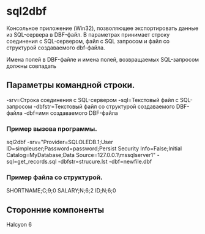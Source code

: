 sql2dbf
=======
Консольное приложение (Win32), позволяющее экспортировать данные из SQL-сервера в DBF-файл.
В параметрах принимает строку соединения с SQL-сервером, файл с SQL запросом и файл со структурой создаваемого dbf-файла.

Имена полей в DBF-файле и имена полей, возвращаемых SQL-запросом должны совпадать


## Параметры командной строки.
 -srv=Строка соединения с SQL-сервером
 -sql=Текстовый файл с SQL-запросом
 -dbfstr=Текстовый файл со структурой создаваемого DBF-файла
 -dbf=имя создаваемого DBF-файла

### Пример вызова программы.
 sql2dbf -srv="Provider=SQLOLEDB.1;User ID=simpleuser;Password=password;Persist Security Info=False;Initial Catalog=MyDatabase;Data Source=127.0.0.1\mssqlserver1" -sql=get_records.sql -dbfstr=strucure.lst -dbf=newfile.dbf

### Пример файла со структурой. 
SHORTNAME;C;9;0
SALARY;N;6;2
ID;N;6;0
## Сторонние компоненты
Halcyon 6
